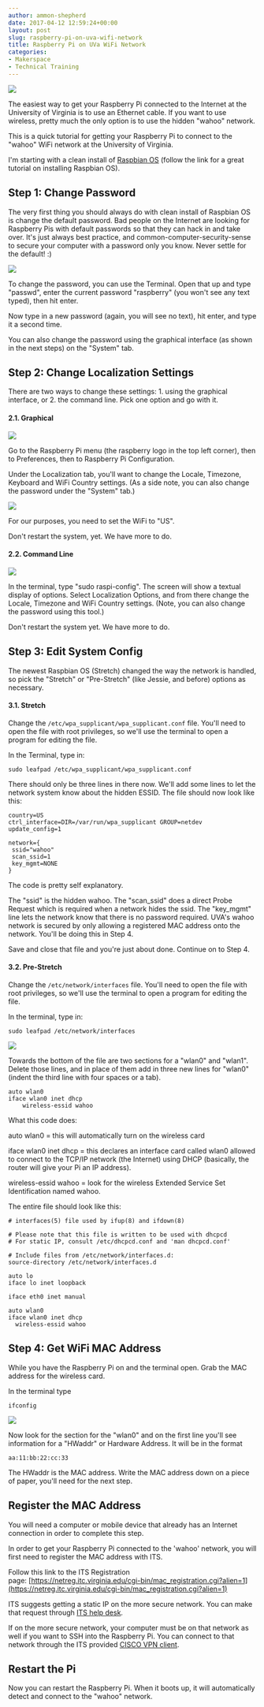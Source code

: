 ```yaml
---
author: ammon-shepherd
date: 2017-04-12 12:59:24+00:00
layout: post
slug: raspberry-pi-on-uva-wifi-network
title: Raspberry Pi on UVa WiFi Network
categories:
- Makerspace
- Technical Training
---
```


![](http://scholarslab.org/wp-content/uploads/2017/04/raspberry-pi-logo-254x300.png)

The easiest way to get your Raspberry Pi connected to the Internet at the University of Virginia is to use an Ethernet cable. If you want to use wireless, pretty much the only option is to use the hidden "wahoo" network.

This is a quick tutorial for getting your Raspberry Pi to connect to the "wahoo" WiFi network at the University of Virginia.

I'm starting with a clean install of [Raspbian OS](https://www.raspberrypi.org/downloads/raspbian/) (follow the link for a great tutorial on installing Raspbian OS).



## Step 1: Change Password


The very first thing you should always do with clean install of Raspbian OS is change the default password. Bad people on the Internet are looking for Raspberry Pis with default passwords so that they can hack in and take over. It's just always best practice, and common-computer-security-sense to secure your computer with a password only you know. Never settle for the default! :)

![](http://scholarslab.org/wp-content/uploads/2017/04/2017-04-11-134736_1824x984_scrot-1024x552.png)

To change the password, you can use the Terminal. Open that up and type "passwd", enter the current password "raspberry" (you won't see any text typed), then hit enter.

Now type in a new password (again, you will see no text), hit enter, and type it a second time.

You can also change the password using the graphical interface (as shown in the next steps) on the "System" tab.




## Step 2: Change Localization Settings


There are two ways to change these settings: 1. using the graphical interface, or 2. the command line. Pick one option and go with it.


#### 2.1. Graphical


![](http://scholarslab.org/wp-content/uploads/2017/04/2017-04-11-135248_1824x984_scrot-1024x552.png)

Go to the Raspberry Pi menu (the raspberry logo in the top left corner), then to Preferences, then to Raspberry Pi Configuration.

Under the Localization tab, you'll want to change the Locale, Timezone, Keyboard and WiFi Country settings. (As a side note, you can also change the password under the "System" tab.)

![](http://scholarslab.org/wp-content/uploads/2017/04/2017-04-11-142809_1824x984_scrot-1024x552.png)

For our purposes, you need to set the WiFi to "US".

Don't restart the system, yet. We have more to do.



#### 2.2. Command Line


![](http://scholarslab.org/wp-content/uploads/2017/04/2017-04-11-143004_1824x984_scrot-1024x552.png)

In the terminal, type "sudo raspi-config". The screen will show a textual display of options. Select Localization Options, and from there change the Locale, Timezone and WiFi Country settings. (Note, you can also change the password using this tool.)

Don't restart the system yet. We have more to do.





## Step 3: Edit System Config


The newest Raspbian OS (Stretch) changed the way the network is handled, so pick the "Stretch" or "Pre-Stretch" (like Jessie, and before) options as necessary.



#### 3.1. Stretch


Change the ```/etc/wpa_supplicant/wpa_supplicant.conf``` file. You'll need to open the file with root privileges, so we'll use the terminal to open a program for editing the file.

In the Terminal, type in:

```sudo leafpad /etc/wpa_supplicant/wpa_supplicant.conf```

There should only be three lines in there now. We'll add some lines to let the network system know about the hidden ESSID. The file should now look like this:

```
country=US
ctrl_interface=DIR=/var/run/wpa_supplicant GROUP=netdev
update_config=1

network={
 ssid="wahoo"
 scan_ssid=1
 key_mgmt=NONE
}
```

The code is pretty self explanatory. 

The "ssid" is the hidden wahoo.
The "scan_ssid" does a direct Probe Request which is required when a network hides the ssid.
The "key_mgmt" line lets the network know that there is no password required. UVA's wahoo network is secured by only allowing a registered MAC address onto the network. You'll be doing this in Step 4.

Save and close that file and you're just about done. Continue on to Step 4.



#### 3.2. Pre-Stretch


Change the ```/etc/network/interfaces``` file. You'll need to open the file with root privileges, so we'll use the terminal to open a program for editing the file.

In the terminal, type in:

```sudo leafpad /etc/network/interfaces```

![](http://scholarslab.org/wp-content/uploads/2017/04/2017-05-09-101958_1824x984_scrot-1024x552.png)

Towards the bottom of the file are two sections for a "wlan0" and "wlan1". Delete those lines, and in place of them add in three new lines for "wlan0" (indent the third line with four spaces or a tab).

```
auto wlan0
iface wlan0 inet dhcp
    wireless-essid wahoo
```

What this code does:

auto wlan0 = this will automatically turn on the wireless card

iface wlan0 inet dhcp = this declares an interface card called wlan0 allowed to connect to the TCP/IP network (the Internet) using DHCP (basically, the router will give your Pi an IP address).

wireless-essid wahoo = look for the wireless Extended Service Set Identification named wahoo.

The entire file should look like this:

```
# interfaces(5) file used by ifup(8) and ifdown(8)

# Please note that this file is written to be used with dhcpcd
# For static IP, consult /etc/dhcpcd.conf and 'man dhcpcd.conf'

# Include files from /etc/network/interfaces.d:
source-directory /etc/network/interfaces.d

auto lo
iface lo inet loopback

iface eth0 inet manual

auto wlan0
iface wlan0 inet dhcp
  wireless-essid wahoo
```




## Step 4: Get WiFi MAC Address


While you have the Raspberry Pi on and the terminal open. Grab the MAC address for the wireless card.

In the terminal type

```ifconfig```

![](http://scholarslab.org/wp-content/uploads/2017/04/2017-05-09-103046_1824x984_scrot-1024x552.png)

Now look for the section for the "wlan0" and on the first line you'll see information for a "HWaddr" or Hardware Address. It will be in the format

```aa:11:bb:22:cc:33```

The HWaddr is the MAC address. Write the MAC address down on a piece of paper, you'll need for the next step.




## Register the MAC Address


You will need a computer or mobile device that already has an Internet connection in order to complete this step.

In order to get your Raspberry Pi connected to the 'wahoo' network, you will first need to register the MAC address with ITS.

Follow this link to the ITS Registration page: [https://netreg.itc.virginia.edu/cgi-bin/mac_registration.cgi?alien=1](https://netreg.itc.virginia.edu/cgi-bin/mac_registration.cgi?alien=1)

ITS suggests getting a static IP on the more secure network. You can make that request through [ITS help desk](http://its.virginia.edu/helpdesk/).

If on the more secure network, your computer must be on that network as well if you want to SSH into the Raspberry Pi. You can connect to that network through the ITS provided [CISCO VPN client](http://its.virginia.edu/vpn/).




## Restart the Pi


Now you can restart the Raspberry Pi. When it boots up, it will automatically detect and connect to the "wahoo" network.
